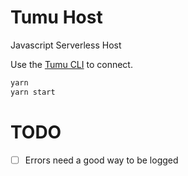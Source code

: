 # Tumu Host
Javascript Serverless Host

Use the [Tumu CLI](https://github.com/tcoats/tumu) to connect.

```bash
yarn
yarn start
```

# TODO

- [ ] Errors need a good way to be logged